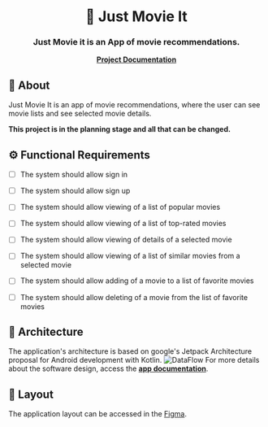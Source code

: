 

<h1 align="center">
    🎥<a> Just Movie It </a>
</h1>



<h3 align="center">
    Just Movie it is an App of movie recommendations.
</h3>

<div align="center"><a href="https://caioj3505.gitbook.io/just-movie-it/"><b>Project Documentation</b></a></div>

## 📃 About

Just Movie It is an app of movie recommendations, where the user can see movie lists and see selected movie details.

**This project is in the planning stage and all that can be changed.**

## ⚙️ Functional Requirements

- [ ] The system should allow sign in
- [ ] The system should allow sign up
- [ ] The system should allow viewing of a list of popular movies
- [ ] The system should allow viewing of a list of top-rated movies 
- [ ] The system should allow viewing of details of a selected movie
- [ ] The system should allow viewing of a list of similar movies from a selected movie
- [ ] The system should allow adding of a movie to a list of favorite movies
- [ ] The system should allow deleting of a movie from the list of favorite movies


## 📐 Architecture
   The application's architecture is based on google's Jetpack Architecture proposal for Android development with Kotlin. 
 ![DataFlow](https://user-images.githubusercontent.com/45527157/131545153-229f54ff-b546-4e08-a027-11771cfeff44.png)
   For more details about the software design, access the **[app documentation](https://caioj3505.gitbook.io/just-movie-it/)**.


   
## 🎨 Layout

The application layout can be accessed in the [Figma](https://www.figma.com/file/yAUq38COHlCfjdNj85B9pf/Just-Movie-it?node-id=0%3A1).




